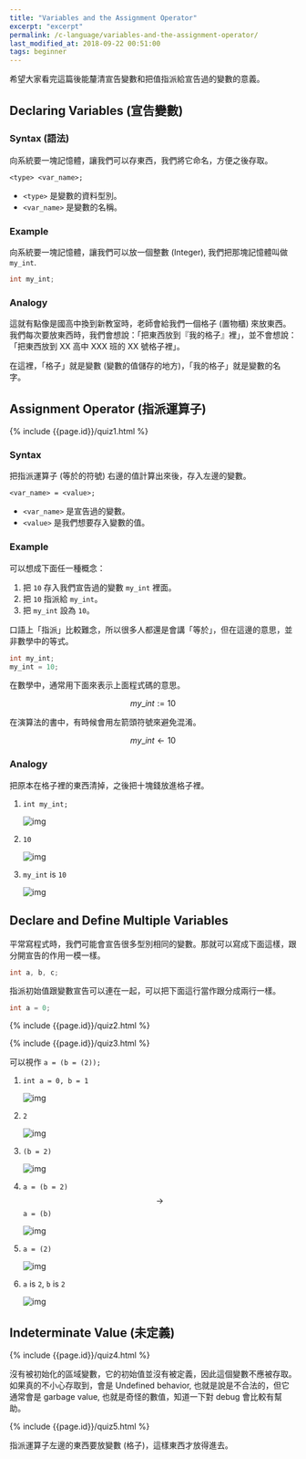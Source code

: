 ```yaml
---
title: "Variables and the Assignment Operator"
excerpt: "excerpt"
permalink: /c-language/variables-and-the-assignment-operator/
last_modified_at: 2018-09-22 00:51:00
tags: beginner
---
```


希望大家看完這篇後能釐清宣告變數和把值指派給宣告過的變數的意義。

## Declaring Variables (宣告變數)

### Syntax (語法)

向系統要一塊記憶體，讓我們可以存東西，我們將它命名，方便之後存取。

`<type> <var_name>;`

- `<type>` 是變數的資料型別。
- `<var_name>` 是變數的名稱。

### Example

向系統要一塊記憶體，讓我們可以放一個整數 (Integer), 我們把那塊記憶體叫做 `my_int`.

```c
int my_int;
```

### Analogy

這就有點像是國高中換到新教室時，老師會給我們一個格子 (置物櫃) 來放東西。我們每次要放東西時，我們會想說：「把東西放到『我的格子』裡」，並不會想說：「把東西放到 XX 高中 XXX 班的 XX 號格子裡」。

在這裡，「格子」就是變數 (變數的值儲存的地方)，「我的格子」就是變數的名字。

## Assignment Operator (指派運算子)

{% include {{page.id}}/quiz1.html %}

### Syntax

把指派運算子 (等於的符號) 右邊的值計算出來後，存入左邊的變數。

`<var_name> = <value>;`

- `<var_name>` 是宣告過的變數。
- `<value>` 是我們想要存入變數的值。

### Example

可以想成下面任一種概念：
1. 把 `10` 存入我們宣告過的變數 `my_int` 裡面。
2. 把 `10` 指派給 `my_int`。
2. 把 `my_int` 設為 `10`。

口語上「指派」比較難念，所以很多人都還是會講「等於」，但在這邊的意思，並非數學中的等式。

```c
int my_int;
my_int = 10;
```

在數學中，通常用下面來表示上面程式碼的意思。

$$my\_int:=10$$

在演算法的書中，有時候會用左箭頭符號來避免混淆。

$$my\_int\leftarrow 10$$

### Analogy

把原本在格子裡的東西清掉，之後把十塊錢放進格子裡。

1. `int my_int;`

   ![img]({{site.imgs}}{{page.id}}/1.1-indeterminate.png)
2. `10`

   ![img]({{site.imgs}}{{page.id}}/1.2-assign.png)
3. `my_int` is `10`

   ![img]({{site.imgs}}{{page.id}}/1.3-result.png)

## Declare and Define Multiple Variables

平常寫程式時，我們可能會宣告很多型別相同的變數。那就可以寫成下面這樣，跟分開宣告的作用一模一樣。

```c
int a, b, c;
```

指派初始值跟變數宣告可以連在一起，可以把下面這行當作跟分成兩行一樣。

```c
int a = 0;
```

{% include {{page.id}}/quiz2.html %}

{% include {{page.id}}/quiz3.html %}

可以視作 `a = (b = (2));`

1. `int a = 0, b = 1`

   ![img]({{site.imgs}}{{page.id}}/2.1-initial.png)

2. `2`

   ![img]({{site.imgs}}{{page.id}}/2.2-r-r.png)

3. `(b = 2)`

   ![img]({{site.imgs}}{{page.id}}/2.3-result-1.png)

4. `a = (b = 2)` $$\rightarrow$$ `a = (b)`

   ![img]({{site.imgs}}{{page.id}}/2.4-get.png)

5. `a = (2)`

   ![img]({{site.imgs}}{{page.id}}/2.5-r.png)

6. `a` is `2`, `b` is `2`

   ![img]({{site.imgs}}{{page.id}}/2.6-result-2.png)

## Indeterminate Value (未定義)

{% include {{page.id}}/quiz4.html %}

沒有被初始化的區域變數，它的初始值並沒有被定義，因此這個變數不應被存取。如果真的不小心存取到，會是 Undefined behavior, 也就是說是不合法的，但它通常會是 garbage value, 也就是奇怪的數值，知道一下對 debug 會比較有幫助。

{% include {{page.id}}/quiz5.html %}

指派運算子左邊的東西要放變數 (格子)，這樣東西才放得進去。